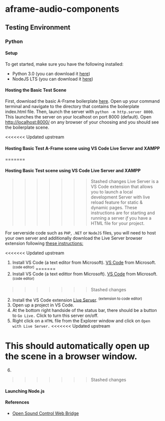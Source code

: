 # aframe-audio-components
## Testing Environment
### Python
#### Setup
To get started, make sure you have the following installed: <br/>

+ Python 3.0	 (you can download it [here](www.python.org/downloads/))
+ NodeJS LTS (you can download it [here](http://nodejs.org))



#### Hosting the Basic Test Scene
First, download the basic A-Frame boilerplate [here](https://github.com/aframevr/aframe-boilerplate/). Open up your command terminal and navigate to the directory that contains the boilerplate index.html file. Then, launch the server with `python -m http.server 8000`. This launches the server on your localhost on port 8000 (default). Open [http://localhost:8000/](http://localhost:8000/) on any browser of your choosing and you should see the boilerplate scene. 


<<<<<<< Updated upstream
#### Hosting Basic Test A-Frame scene using VS Code Live Server and XAMPP
=======
#### Hosting Basic Test scene using VS Code Live Server and XAMPP
>>>>>>> Stashed changes
Live Server is a VS Code extension that allows you to launch a local development Server with live reload feature for static & dynamic pages.
These instructions are for starting and running a server *if* you have a HTML file for your project. 

For serverside code such as `PHP`, `.NET` or `NodeJS` files, you will need to host your own server and additionally download the Live Server browser extension following [these instructions:](https://github.com/ritwickdey/live-server-web-extension/edit/master/docs/Setup.md)

<<<<<<< Updated upstream
1. Install VS Code (a text editor from Microsoft). [VS Code](https://code.visualstudio.com/download) from Microsoft. <sup>(code editor)</sup>
=======
1. Install VS Code (a text edittor from Microsoft). [VS Code](https://code.visualstudio.com/download) from Microsoft. <sup>(code editor)</sup>
>>>>>>> Stashed changes
2. Install the VS Code extension [Live Server](https://marketplace.visualstudio.com/items?itemName=ritwickdey.LiveServer). <sup>(extension to code editor)</sup>
3. Open up a project in VS Code.
4. At the bottom right handside of the status bar, there should be a button to `Go Live.` Click to turn this server on/off.
5. Right click on a `HTML` file from the Explorer window and click on `Open with Live Server.`
<<<<<<< Updated upstream

This should automatically open up the scene in a browser window.
=======
6. 
>>>>>>> Stashed changes

#### Launching Node.js


#### References 
+ [Open Sound Control Web Bridge](https://github.com/automata/osc-web)